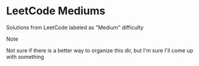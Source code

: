 # LeetCode Mediums
Solutions from LeetCode labeled as "Medium" difficulty

> [!NOTE]
> Not sure if there is a better way to organize this dir, but I'm
> sure I'll come up with something